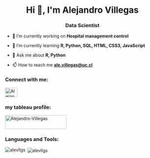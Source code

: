 <h1 align="center">Hi 👋, I'm Alejandro Villegas</h1>
<h3 align="center">Data Scientist</h3>

- 🔭 I’m currently working on **Hospital management control**

- 🌱 I’m currently learning **R, Python, SQL, HTML, CSS3, JavaScript**

- 💬 Ask me about **R, Python**

- 📫 How to reach me **ale.villegas@uc.cl**

<h3 align="left">Connect with me:</h3>
<p align="left">
<a href="https://linkedin.com/in/ale-villegas" target="blank"><img align="center" src="https://raw.githubusercontent.com/rahuldkjain/github-profile-readme-generator/master/src/images/icons/Social/linked-in-alt.svg" alt="Alejandro-Villegas" height="30" width="40" /></a>
  
<h3 align="left"> my tableau profile:</h3>
<p align="left">
<a href="https://public.tableau.com/app/profile/alejandro.villegas.mardones" target="blank"><img align="center" src="https://cdnl.tblsft.com/sites/default/files/pages/tableau_cmyk_2015.png" alt="Alejandro-Villegas" height="45px" width="200px" /></a>

<h3 align="left">Languages and Tools:</h3><p align="left">
<p><img align="left" src="https://github-readme-stats.vercel.app/api/top-langs?username=alevllgs&show_icons=true&locale=en&layout=compact" alt="alevllgs" /></p>

<p>&nbsp;<img align="center" src="https://github-readme-stats.vercel.app/api?username=alevllgs&show_icons=true&locale=en" alt="alevllgs" /></p>


